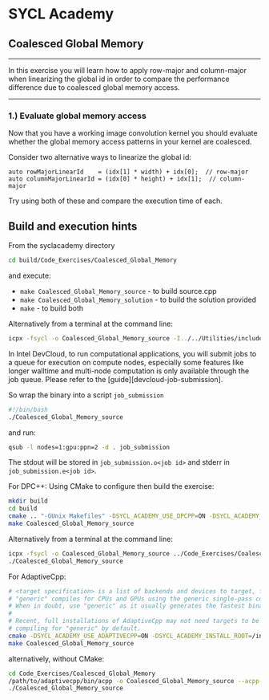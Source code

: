 # SYCL Academy

## Coalesced Global Memory
---

In this exercise you will learn how to apply row-major and column-major when
linearizing the global id in order to compare the performance difference due to
coalesced global memory access.

---

### 1.) Evaluate global memory access

Now that you have a working image convolution kernel you should evaluate whether the
global memory access patterns in your kernel are coalesced.

Consider two alternative ways to linearize the global id:

```
auto rowMajorLinearId    = (idx[1] * width) + idx[0];  // row-major
auto columnMajorLinearId = (idx[0] * height) + idx[1];  // column-major
```

Try using both of these and compare the execution time of each.

## Build and execution hints

From the syclacademy directory
```sh
cd build/Code_Exercises/Coalesced_Global_Memory
```
and execute:
* ```make Coalesced_Global_Memory_source``` - to build source.cpp
* ```make Coalesced_Global_Memory_solution``` - to build the solution provided
* ```make``` - to build both

Alternatively from a terminal at the command line:
```sh
icpx -fsycl -o Coalesced_Global_Memory_source -I../../Utilities/include/ -I../../External/stb ../Code_Exercises/Coalesced_Global_Memory/source.cpp
```

In Intel DevCloud, to run computational applications, you will submit jobs to a queue for execution on compute nodes,
especially some features like longer walltime and multi-node computation is only available through the job queue.
Please refer to the [guide][devcloud-job-submission].

So wrap the binary into a script `job_submission`
```sh
#!/bin/bash
./Coalesced_Global_Memory_source
```
and run:
```sh
qsub -l nodes=1:gpu:ppn=2 -d . job_submission
```

The stdout will be stored in ```job_submission.o<job id>``` and stderr in ```job_submission.e<job id>```.

For DPC++:
Using CMake to configure then build the exercise:
```sh
mkdir build
cd build
cmake .. "-GUnix Makefiles" -DSYCL_ACADEMY_USE_DPCPP=ON -DSYCL_ACADEMY_ENABLE_SOLUTIONS=OFF -DCMAKE_C_COMPILER=icx -DCMAKE_CXX_COMPILER=icpx
make Coalesced_Global_Memory_source
```
Alternatively from a terminal at the command line:
```sh
icpx -fsycl -o Coalesced_Global_Memory_source ../Code_Exercises/Coalesced_Global_Memory/source.cpp
./Coalesced_Global_Memory_source
```

For AdaptiveCpp:
```sh
# <target specification> is a list of backends and devices to target, for example
# "generic" compiles for CPUs and GPUs using the generic single-pass compiler.
# When in doubt, use "generic" as it usually generates the fastest binaries.
#
# Recent, full installations of AdaptiveCpp may not need targets to be provided,
# compiling for "generic" by default.
cmake -DSYCL_ACADEMY_USE_ADAPTIVECPP=ON -DSYCL_ACADEMY_INSTALL_ROOT=/insert/path/to/adaptivecpp -DACPP_TARGETS="<target specification>" ..
make Coalesced_Global_Memory_source
```
alternatively, without CMake:
```sh
cd Code_Exercises/Coalesced_Global_Memory
/path/to/adaptivecpp/bin/acpp -o Coalesced_Global_Memory_source --acpp-targets="<target specification>" source.cpp
./Coalesced_Global_Memory_source
```
